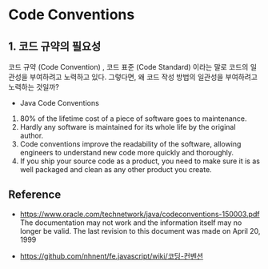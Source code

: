 # Code Conventions

## 1. 코드 규약의 필요성
코드 규약 (Code Convention) , 코드 표준 (Code Standard) 이라는 말로 코드의 일관성을 부여하려고 노력하고 있다.
그렇다면, 왜 코드 작성 방법의 일관성을 부여하려고 노력하는 것일까?

* Java Code Conventions
1. 80% of the lifetime cost of a piece of software goes to maintenance.  
2. Hardly any software is maintained for its whole life by the original author.
3. Code conventions improve the readability of the software, allowing engineers to understand new code more quickly and thoroughly.
4. If you ship your source code as a product, you need to make sure it is as well packaged and clean as any other product you create.

## Reference
* https://www.oracle.com/technetwork/java/codeconventions-150003.pdf
  The documentation may not work and the information itself may no longer be valid. 
  The last revision to this document was made on April 20, 1999          
  
* https://github.com/nhnent/fe.javascript/wiki/코딩-컨벤션
